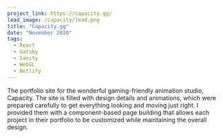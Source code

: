 ```yaml
---
project_link: https://capacity.gg/
lead_image: /capacity/lead.png
title: "Capacity.gg"
date: "November 2020"
tags:
  - React
  - Gatsby
  - Sanity
  - WebGL
  - Netlify
---
```


The portfolio site for the wonderful gaming-friendly animation studio, Capacity. The site is filled with design details and animations, which were prepared carefully to get everything looking and moving just right. I provided them with a component-based page building that allows each project in their portfolio to be customized while maintaining the overall design.
